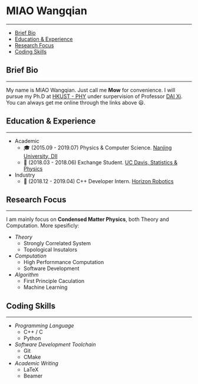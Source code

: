 # MIAO Wangqian

---

<!-- TOC -->
- [Brief Bio](#brief-bio)
- [Education & Experience](#education--experience)
- [Research Focus](#research-focus)
- [Coding Skills](#coding-skills)
<!-- /TOC -->

## Brief Bio

---

My name is MIAO Wangqian. Just call me **Mow** for convenience. I will pursue my Ph.D at [HKUST - PHY](https://physics.ust.hk/eng/) under surpervision of Professor [DAI Xi](https://physics.ust.hk/eng/people_detail.php?pplcat=1&id=431). You can always get me online through the links above 😃.

## Education & Experience

---

- Academic
  - 🎓 (2015.09 - 2019.07) Physics & Computer Science. [Nanjing University, DII](https://www.nju.edu.cn/)
  - 🙇‍ (2018.03 - 2018.06) Exchange Student. [UC Davis, Statistics & Physics](https://www.ucdavis.edu/)
- Industry
  - 👷 (2018.12 - 2019.04) C++ Developer Intern. [Horizon Robotics](https://www.horizon.ai/)

## Research Focus

---

I am mainly focus on **Condensed Matter Physics**, both Theory and Computation. More spesificly:

- *Theory*
  - Strongly Correlated System
  - Topological Insutalors
- *Computation*
  - High Perfornmance Computation
  - Software Development
- *Algorithm*
  - First Principle Caculation
  - Machine Learning

## Coding Skills

---

- *Programming Language*
  - C++ / C
  - Python
- *Software Development Toolchain*
  - Git
  - CMake
- *Academic Writing*
  - LaTeX
  - Beamer

